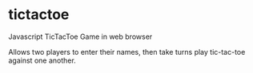 # tictactoe
Javascript TicTacToe Game in web browser

Allows two players to enter their names, then take turns play tic-tac-toe against one another.
